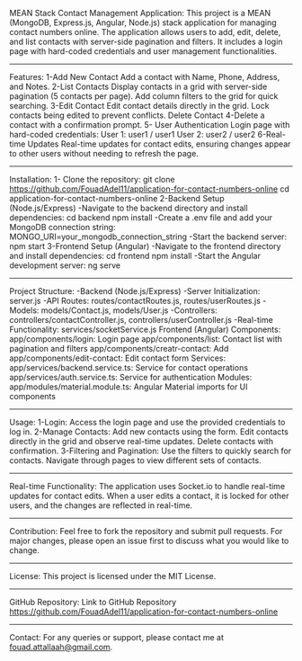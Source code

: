 
MEAN Stack Contact Management Application:
  This project is a MEAN (MongoDB, Express.js, Angular, Node.js) stack application for managing contact numbers online. The application 
  allows users to add, edit, delete, and list contacts with server-side pagination and filters. It includes a login page with hard-coded 
  credentials and user management functionalities.
****************************************************************
Features:
1-Add New Contact
  Add a contact with Name, Phone, Address, and Notes.
2-List Contacts
  Display contacts in a grid with server-side pagination (5 contacts per page).
  Add column filters to the grid for quick searching.
3-Edit Contact
  Edit contact details directly in the grid.
  Lock contacts being edited to prevent conflicts.
  Delete Contact
4-Delete a contact with a confirmation prompt.
5- User Authentication
  Login page with hard-coded credentials:
    User 1: user1 / user1
    User 2: user2 / user2
6-Real-time Updates
  Real-time updates for contact edits, ensuring changes appear to other users without needing to refresh the    page.

  **********************************************************************
  Installation:
    1-  Clone the repository:
      git clone https://github.com/FouadAdel11/application-for-contact-numbers-online
      cd application-for-contact-numbers-online
    2-Backend Setup (Node.js/Express)
      -Navigate to the backend directory and install dependencies:
        cd backend
        npm install
      -Create a .env file and add your MongoDB connection string:
        MONGO_URI=your_mongodb_connection_string
      -Start the backend server:
        npm start
    3-Frontend Setup (Angular)
    -Navigate to the frontend directory and install dependencies:
      cd frontend
      npm install
    -Start the Angular development server:
      ng serve
********************************************************************
Project Structure:
  -Backend (Node.js/Express)
  -Server Initialization: server.js
  -API Routes: routes/contactRoutes.js, routes/userRoutes.js
  -Models: models/Contact.js, models/User.js
  -Controllers: controllers/contactController.js, controllers/userController.js
  -Real-time Functionality: services/socketService.js
Frontend (Angular)
  Components:
    app/components/login: Login page
    app/components/list: Contact list with pagination and filters
    app/components/creatr-contact: Add
    app/components/edit-contact: Edit contact form
  Services:
    app/services/backend.service.ts: Service for contact operations
    app/services/auth.service.ts: Service for authentication
Modules:
  app/modules/material.module.ts: Angular Material imports for UI components
************************************************
Usage:
  1-Login:
    Access the login page and use the provided credentials to log in.
  2-Manage Contacts:
    Add new contacts using the form.
    Edit contacts directly in the grid and observe real-time updates.
    Delete contacts with confirmation.
  3-Filtering and Pagination:
    Use the filters to quickly search for contacts.
    Navigate through pages to view different sets of contacts.
**************************************************************
Real-time Functionality:
  The application uses Socket.io to handle real-time updates for contact edits. When a user edits a contact, it is locked for other   
  users, and the changes are reflected in real-time.
  *******************************************************************
Contribution:
  Feel free to fork the repository and submit pull requests. For major changes, please open an issue first to discuss what you would 
  like to change.
*********************************************************
License:
  This project is licensed under the MIT License.
****************************************************************
GitHub Repository:
  Link to GitHub Repository https://github.com/FouadAdel11/application-for-contact-numbers-online
******************************************
Contact:
  For any queries or support, please contact me at fouad.attallaah@gmail.com.
 
